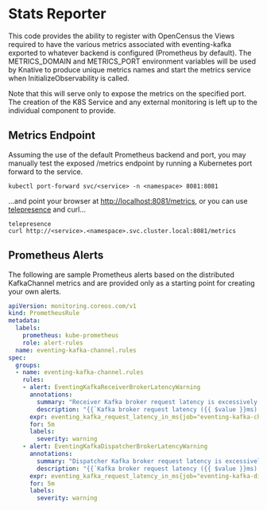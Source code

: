 # Stats Reporter

This code provides the ability to register with OpenCensus the Views required to
have the various metrics associated with eventing-kafka exported to whatever
backend is configured (Prometheus by default). The METRICS_DOMAIN and
METRICS_PORT environment variables will be used by Knative to produce unique
metrics names and start the metrics service when InitializeObservability is
called.

Note that this will serve only to expose the metrics on the specified port. The
creation of the K8S Service and any external monitoring is left up to the
individual component to provide.

## Metrics Endpoint

Assuming the use of the default Prometheus backend and port, you may manually
test the exposed /metrics endpoint by running a Kubernetes port forward to the
service.

```
kubectl port-forward svc/<service> -n <namespace> 8081:8081
```

...and point your browser at
[http://localhost:8081/metrics](http://localhost:8081/metrics), or you can use
[telepresence](https://www.telepresence.io/) and curl...

```
telepresence
curl http://<service>.<namespace>.svc.cluster.local:8081/metrics
```

## Prometheus Alerts

The following are sample Prometheus alerts based on the distributed KafkaChannel
metrics and are provided only as a starting point for creating your own alerts.

```yaml
apiVersion: monitoring.coreos.com/v1
kind: PrometheusRule
metadata:
  labels:
    prometheus: kube-prometheus
    role: alert-rules
  name: eventing-kafka-channel.rules
spec:
  groups:
  - name: eventing-kafka-channel.rules
    rules:
    - alert: EventingKafkaReceiverBrokerLatencyWarning
      annotations:
        summary: "Receiver Kafka broker request latency is excessively high."
        description: "{{`Kafka broker request latency ({{ $value }}ms) has exceeded 200ms for more than 5 minutes.`}}"
      expr: eventing_kafka_request_latency_in_ms{job="eventing-kafka-channels", percentile="95%"} > 200
      for: 5m
      labels:
        severity: warning
    - alert: EventingKafkaDispatcherBrokerLatencyWarning
      annotations:
        summary: "Dispatcher Kafka broker request latency is excessively high."
        description: "{{`Kafka broker request latency ({{ $value }}ms) has exceeded 400ms for more than 5 minutes.`}}"
      expr: eventing_kafka_request_latency_in_ms{job="eventing-kafka-dispatchers", percentile="95%"} > 400
      for: 5m
      labels:
        severity: warning
```
